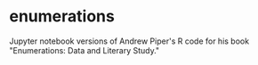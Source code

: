 # enumerations
Jupyter notebook versions of Andrew Piper's R code for his book "Enumerations: Data and Literary Study."
